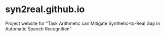 # syn2real.github.io
Project website for "Task Arithmetic can Mitigate Synthetic-to-Real Gap in Automatic Speech Recognition"
